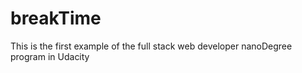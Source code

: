 # breakTime
This is the first example of the full stack web developer nanoDegree program in Udacity
